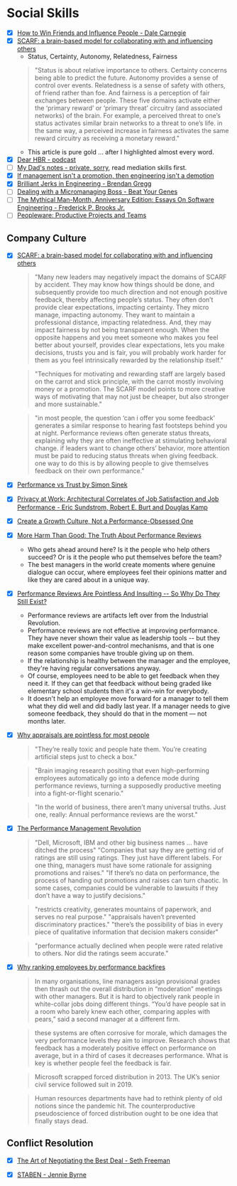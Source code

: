 # Social Skills

  - [x] [How to Win Friends and Influence People - Dale Carnegie](https://www.audible.co.uk/pd/How-to-Win-Friends-Influence-People-Audiobook/B004EXIYZM?source_code=M2M30DFT1BkSH101514006M&ds_rl=1241367&ipRedirectOverride=true)
  - [x] [SCARF: a brain-based model for collaborating with and influencing others](https://coe.uga.edu/assets/downloads/dei/internal-resources/conflict-scarf.pdf)
    + Status, Certainty, Autonomy, Relatedness, Fairness
    > "Status is about relative importance to others. Certainty concerns being able to predict the future. Autonomy provides a sense of control over events. Relatedness is a sense of safety with others, of friend rather than foe. And fairness is a perception of fair exchanges between people. These five domains activate either the ‘primary reward’ or ‘primary threat’ circuitry (and associated networks) of the brain. For example, a perceived threat to one’s status activates similar brain networks to a threat to one’s life. in the same way, a perceived increase in fairness activates the same reward circuitry as receiving a monetary reward."
    + This article is pure gold ... after I highlighted almost every word.
  - [x] [Dear HBR - podcast](https://hbr.org/2018/01/podcast-dear-hbr)
  - [ ] [My Dad's notes - private, sorry](https://www.dropbox.com/personal/Learn/JurgenCourses), read mediation skills first.
  - [x] [If management isn't a promotion, then engineering isn't a demotion](https://charity.wtf/2020/09/06/if-management-isnt-a-promotion-then-engineering-isnt-a-demotion/)
  - [x] [Brilliant Jerks in Engineering - Brendan Gregg](http://www.brendangregg.com/blog/2017-11-13/brilliant-jerks.html)
  - [ ] [Dealing with a Micromanaging Boss - Beat Your Genes](https://beatyourgenes.org/2019/10/31/193-on-air-session-dealing-with-a-micromanaging-boss-replay/)
  - [ ] [The Mythical Man-Month, Anniversary Edition: Essays On Software Engineering - Frederick P. Brooks Jr.](https://www.amazon.com/gp/product/B00B8USS14/ref=dbs_a_def_rwt_hsch_vapi_taft_p1_i0)
  - [ ] [Peopleware: Productive Projects and Teams](https://www.amazon.com/Peopleware-Productive-Projects-Teams-3rd/dp/0321934113/ref=dp_ob_title_bk)

## Company Culture

  - [x] [SCARF: a brain-based model for collaborating with and influencing others](https://coe.uga.edu/assets/downloads/dei/internal-resources/conflict-scarf.pdf)
    > "Many new leaders may negatively impact the domains of SCARF by accident. They may know how things should be done, and subsequently provide too much direction and not enough positive feedback, thereby affecting people’s status. They often don’t provide clear expectations, impacting certainty. They micro manage, impacting autonomy. They want to maintain a professional distance, impacting relatedness. And, they may impact fairness by not being transparent enough. When the opposite happens and you meet someone who makes you feel better about yourself, provides clear expectations, lets you make decisions, trusts you and is fair, you will probably work harder for them as you feel intrinsically rewarded by the relationship itself."
 
    > "Techniques for motivating and rewarding staff are largely based on the carrot and stick principle, with the carrot mostly involving money or a promotion. The SCARF model points to more creative ways of motivating that may not just be cheaper, but also stronger and more sustainable."

    > "in most people, the question ‘can i offer you some feedback’ generates a similar response to hearing fast footsteps behind you at night. Performance reviews often generate status threats, explaining why they are often ineffective at stimulating behavioral change. if leaders want to change others’ behavior, more attention must be paid to reducing status threats when giving feedback. one way to do this is by allowing people to give themselves feedback on their own performance."
  - [x] [Performance vs Trust by Simon Sinek](https://www.youtube.com/watch?v=YPDmNaEG8v4)
  - [x] [Privacy at Work: Architectural Correlates of Job Satisfaction and Job Performance - Eric Sundstrom, Robert E. Burt and Douglas Kamp](https://journals.aom.org/doi/abs/10.5465/255498)
  - [x] [Create a Growth Culture, Not a Performance-Obsessed One](https://hbr.org/2018/03/create-a-growth-culture-not-a-performance-obsessed-one)
  - [x] [More Harm Than Good: The Truth About Performance Reviews](https://www.gallup.com/workplace/249332/harm-good-truth-performance-reviews.aspx)
    + Who gets ahead around here? Is it the people who help others succeed? Or is it the people who put themselves before the team?
    + The best managers in the world create moments where genuine dialogue can occur, where employees feel their opinions matter and like they are cared about in a unique way.
  - [x] [Performance Reviews Are Pointless And Insulting -- So Why Do They Still Exist?](https://www.forbes.com/sites/lizryan/2018/01/14/performance-reviews-are-pointless-and-insulting-so-why-do-they-still-exist/)
    + Performance reviews are artifacts left over from the Industrial Revolution.
    + Performance reviews are not effective at improving performance. They have never shown their value as leadership tools -- but they make excellent power-and-control mechanisms, and that is one reason some companies have trouble giving up on them.
    + If the relationship is healthy between the manager and the employee, they're having regular conversations anyway.
    + Of course, employees need to be able to get feedback when they need it. If they can get that feedback without being graded like elementary school students then it's a win-win for everybody.
    + It doesn't help an employee move forward for a manager to tell them what they did well and did badly last year. If a manager needs to give someone feedback, they should do that in the moment — not months later.
  - [x] [Why appraisals are pointless for most people](https://www.bbc.com/worklife/article/20190501-why-appraisals-are-pointless-for-most-people)
    > "They’re really toxic and people hate them. You’re creating artificial steps just to check a box."

    > "Brain imaging research positing that even high-performing employees automatically go into a defence mode during performance reviews, turning a supposedly productive meeting into a fight-or-flight scenario."

    > "In the world of business, there aren’t many universal truths. Just one, really: Annual performance reviews are the worst."
  - [x] [The Performance Management Revolution](https://hbr.org/2016/10/the-performance-management-revolution)
    > "Dell, Microsoft, IBM and other big business names ... have ditched the process"
    > "Companies that say they are getting rid of ratings are still using ratings. They just have different labels. For one thing, managers must have some rationale for assigning promotions and raises."
    > "If there’s no data on performance, the process of handing out promotions and raises can turn chaotic. In some cases, companies could be vulnerable to lawsuits if they don’t have a way to justify decisions."
    
    > "restricts creativity, generates mountains of paperwork, and serves no real purpose."
    > "appraisals haven’t prevented discriminatory practices."
    > "there’s the possibility of bias in every piece of qualitative information that decision makers consider"

    > "performance actually declined when people were rated relative to others.  Nor did the ratings seem accurate."
    
  - [x] [Why ranking employees by performance backfires](https://www.ft.com/content/0691002c-2200-4583-88c9-9c942d534228)
    > In many organisations, line managers assign provisional grades then thrash out the overall distribution in “moderation” meetings with other managers. But it is hard to objectively rank people in white-collar jobs doing different things. “You’d have people sat in a room who barely knew each other, comparing apples with pears,” said a second manager at a different firm.

    > these systems are often corrosive for morale, which damages the very performance levels they aim to improve. Research shows that feedback has a moderately positive effect on performance on average, but in a third of cases it decreases performance. What is key is whether people feel the feedback is fair.

    > Microsoft scrapped forced distribution in 2013. The UK’s senior civil service followed suit in 2019.

    > Human resources departments have had to rethink plenty of old notions since the pandemic hit. The counterproductive pseudoscience of forced distribution ought to be one idea that finally stays dead.

## Conflict Resolution

  - [x] [The Art of Negotiating the Best Deal - Seth Freeman](https://www.goodreads.com/en/book/show/22816770-the-art-of-negotiating-the-best-deal)
  - [x] [STABEN - Jennie Byrne](https://www.youtube.com/watch?v=DSGy5yvC0hM)


